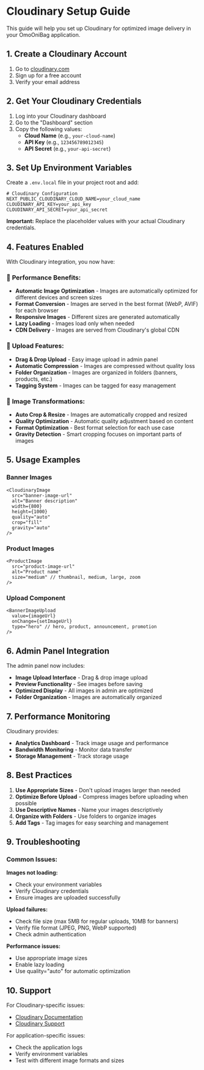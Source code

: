 # Cloudinary Setup Guide

This guide will help you set up Cloudinary for optimized image delivery in your OmoOniBag application.

## 1. Create a Cloudinary Account

1. Go to [cloudinary.com](https://cloudinary.com)
2. Sign up for a free account
3. Verify your email address

## 2. Get Your Cloudinary Credentials

1. Log into your Cloudinary dashboard
2. Go to the "Dashboard" section
3. Copy the following values:
   - **Cloud Name** (e.g., `your-cloud-name`)
   - **API Key** (e.g., `123456789012345`)
   - **API Secret** (e.g., `your-api-secret`)

## 3. Set Up Environment Variables

Create a `.env.local` file in your project root and add:

```env
# Cloudinary Configuration
NEXT_PUBLIC_CLOUDINARY_CLOUD_NAME=your_cloud_name
CLOUDINARY_API_KEY=your_api_key
CLOUDINARY_API_SECRET=your_api_secret
```

**Important:** Replace the placeholder values with your actual Cloudinary credentials.

## 4. Features Enabled

With Cloudinary integration, you now have:

### 🚀 **Performance Benefits:**
- **Automatic Image Optimization** - Images are automatically optimized for different devices and screen sizes
- **Format Conversion** - Images are served in the best format (WebP, AVIF) for each browser
- **Responsive Images** - Different sizes are generated automatically
- **Lazy Loading** - Images load only when needed
- **CDN Delivery** - Images are served from Cloudinary's global CDN

### 📸 **Upload Features:**
- **Drag & Drop Upload** - Easy image upload in admin panel
- **Automatic Compression** - Images are compressed without quality loss
- **Folder Organization** - Images are organized in folders (banners, products, etc.)
- **Tagging System** - Images can be tagged for easy management

### 🎨 **Image Transformations:**
- **Auto Crop & Resize** - Images are automatically cropped and resized
- **Quality Optimization** - Automatic quality adjustment based on content
- **Format Optimization** - Best format selection for each use case
- **Gravity Detection** - Smart cropping focuses on important parts of images

## 5. Usage Examples

### Banner Images
```tsx
<CloudinaryImage
  src="banner-image-url"
  alt="Banner description"
  width={800}
  height={1000}
  quality="auto"
  crop="fill"
  gravity="auto"
/>
```

### Product Images
```tsx
<ProductImage
  src="product-image-url"
  alt="Product name"
  size="medium" // thumbnail, medium, large, zoom
/>
```

### Upload Component
```tsx
<BannerImageUpload
  value={imageUrl}
  onChange={setImageUrl}
  type="hero" // hero, product, announcement, promotion
/>
```

## 6. Admin Panel Integration

The admin panel now includes:
- **Image Upload Interface** - Drag & drop image upload
- **Preview Functionality** - See images before saving
- **Optimized Display** - All images in admin are optimized
- **Folder Organization** - Images are automatically organized

## 7. Performance Monitoring

Cloudinary provides:
- **Analytics Dashboard** - Track image usage and performance
- **Bandwidth Monitoring** - Monitor data transfer
- **Storage Management** - Track storage usage

## 8. Best Practices

1. **Use Appropriate Sizes** - Don't upload images larger than needed
2. **Optimize Before Upload** - Compress images before uploading when possible
3. **Use Descriptive Names** - Name your images descriptively
4. **Organize with Folders** - Use folders to organize images
5. **Add Tags** - Tag images for easy searching and management

## 9. Troubleshooting

### Common Issues:

**Images not loading:**
- Check your environment variables
- Verify Cloudinary credentials
- Ensure images are uploaded successfully

**Upload failures:**
- Check file size (max 5MB for regular uploads, 10MB for banners)
- Verify file format (JPEG, PNG, WebP supported)
- Check admin authentication

**Performance issues:**
- Use appropriate image sizes
- Enable lazy loading
- Use quality="auto" for automatic optimization

## 10. Support

For Cloudinary-specific issues:
- [Cloudinary Documentation](https://cloudinary.com/documentation)
- [Cloudinary Support](https://support.cloudinary.com)

For application-specific issues:
- Check the application logs
- Verify environment variables
- Test with different image formats and sizes


